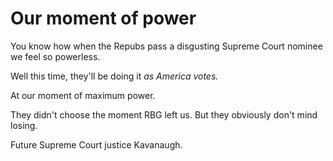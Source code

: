 # Our moment of power
You know how when the Repubs pass a disgusting Supreme Court nominee we feel so powerless. 

Well this time, they'll be doing it <i>as America votes. </i>

At our moment of maximum power. 

They didn't choose the moment RBG left us. But they obviously don't mind losing.

Future Supreme Court justice Kavanaugh.

